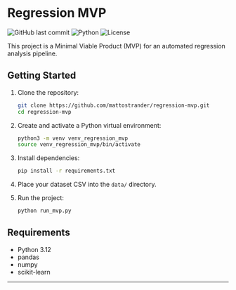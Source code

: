 # Regression MVP

![GitHub last commit](https://img.shields.io/github/last-commit/mattostrander/regression-mvp)
![Python](https://img.shields.io/badge/python-3.12-blue)
![License](https://img.shields.io/github/license/mattostrander/regression-mvp)

This project is a Minimal Viable Product (MVP) for an automated regression analysis pipeline.

## Getting Started

1. Clone the repository:
    ```bash
    git clone https://github.com/mattostrander/regression-mvp.git
    cd regression-mvp
    ```

2. Create and activate a Python virtual environment:
    ```bash
    python3 -m venv venv_regression_mvp
    source venv_regression_mvp/bin/activate
    ```

3. Install dependencies:
    ```bash
    pip install -r requirements.txt
    ```

4. Place your dataset CSV into the `data/` directory.

5. Run the project:
    ```bash
    python run_mvp.py
    ```

## Requirements
- Python 3.12
- pandas
- numpy
- scikit-learn

---

